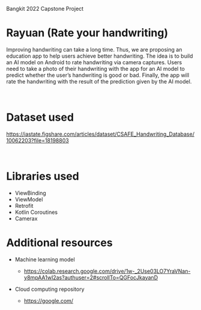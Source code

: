 
Bangkit 2022 Capstone Project
# Rayuan (Rate your handwriting) #

Improving handwriting can take a long time. Thus, we are proposing an education app to help users achieve better handwriting. The idea is to build an AI model on Android to rate handwriting via camera captures. Users need to take a photo of their handwriting with the app for an AI model to predict whether the user’s handwriting is good or bad. Finally, the app will rate the handwriting with the result of the prediction given by the AI model.

<br />

# Dataset used #
https://iastate.figshare.com/articles/dataset/CSAFE_Handwriting_Database/10062203?file=18198803

<br />

# Libraries used #
- ViewBinding
- ViewModel
- Retrofit
- Kotlin Coroutines
- Camerax

# Additional resources #

* Machine learning model
    * https://colab.research.google.com/drive/1w-_2Use03LO7YraVNan-y8mpAA1wI2as?authuser=2#scrollTo=QGFocJkayanD

* Cloud computing repository
    * https://google.com/
